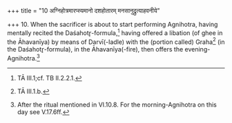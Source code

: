 +++
title = "10 अग्निहोत्रमारप्स्यमानो दशहोतारम् मनसानुद्रुत्याहवनीये"

+++
10. When the sacrificer is about to start performing Agnihotra, having mentally recited the Daśahotr̥-formula,[^1] having offered a libation (of ghee in the Āhavanīya) by means of Darvī(-Iadle) with the (portion called) Graha[^2] (in the Daśahotr̥-formula), in the Āhavanīya(-fire), then offers the evening-Agnihotra.[^3]  


[^1]: TĀ III.1;cf. TB II.2.2.1.  

[^2]: TĀ III.1.b.  

[^3]: After the ritual mentioned in VI.10.8. For the morning-Agnihotra on this day see V.17.6ff.
